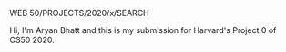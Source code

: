 WEB 50/PROJECTS/2020/x/SEARCH


Hi, I'm Aryan Bhatt and this is my submission for Harvard's Project 0 of CS50 2020.
